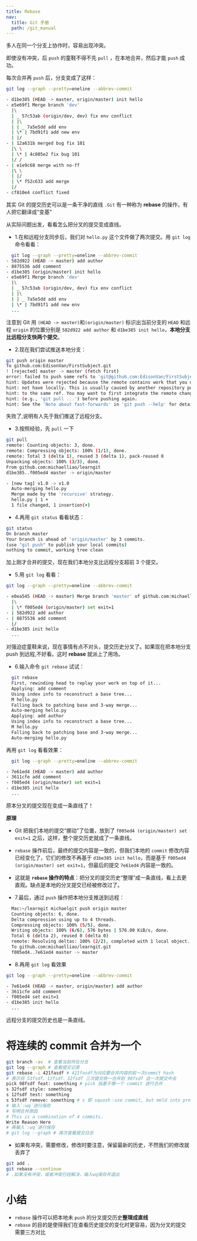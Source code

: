 ```yaml
---
title: Rebase
nav:
  title: Git 手册
  path: /git_manual
---
```


多人在同一个分支上协作时，容易出现冲突。

即使没有冲突，后 `push` 的童鞋不得不先 `pull` ，在本地合并，然后才能 `push` 成功。

每次合并再 `push` 后，分支变成了这样：

```bash
git log --graph --pretty=oneline --abbrev-commit

- d1be385 (HEAD -> master, origin/master) init hello
- e5e69f1 Merge branch 'dev'
  |\
  | _ 57c53ab (origin/dev, dev) fix env conflict
  | |\
  | | _ 7a5e5dd add env
  | \* | 7bd91f1 add new env
  | |/
- | 12a631b merged bug fix 101
  |\ \
  | \* | 4c805e2 fix bug 101
  |/ /
- | e1e9c68 merge with no-ff
  |\ \
  | |/
  | \* f52c633 add merge
  |/
- cf810e4 conflict fixed
```

其实 Git 的提交历史可以是一条干净的直线 `.Git` 有一种称为 **rebase** 的操作，有人把它翻译成“变基”

从实际问题出发，看看怎么把分叉的提交变成直线。

- 1.在和远程分支同步后，我们对 `hello.py` 这个文件做了两次提交。用 `git log` 命令看看：

```bash
  git log --graph --pretty=oneline --abbrev-commit
- 582d922 (HEAD -> master) add author
- 8875536 add comment
- d1be385 (origin/master) init hello
- e5e69f1 Merge branch 'dev'
  |\
  | _ 57c53ab (origin/dev, dev) fix env conflict
  | |\
  | | _ 7a5e5dd add env
  | \* | 7bd91f1 add new env
  ...
```

注意到 Git 用 `(HEAD -> master)`和`(origin/master)` 标识出当前分支的 `HEAD` 和远程 `origin` 的位置分别是 `582d922 add author` 和 `d1be385 init hello`，**本地分支比远程分支快两个提交**。

- 2.现在我们尝试推送本地分支：

```bash
git push origin master
To github.com:EdisonVan/FirstSubject.git
! [rejected] master -> master (fetch first)
error: failed to push some refs to 'git@github.com:EdisonVan/FirstSubject.git'
hint: Updates were rejected because the remote contains work that you do
hint: not have locally. This is usually caused by another repository pushing
hint: to the same ref. You may want to first integrate the remote changes
hint: (e.g., 'git pull ...') before pushing again.
hint: See the 'Note about fast-forwards' in 'git push --help' for details.
```

失败了,说明有人先于我们推送了远程分支。

- 3.按照经验，先 `pull` 一下

```bash
git pull
remote: Counting objects: 3, done.
remote: Compressing objects: 100% (1/1), done.
remote: Total 3 (delta 1), reused 3 (delta 1), pack-reused 0
Unpacking objects: 100% (3/3), done.
From github.com:michaelliao/learngit
d1be385..f005ed4 master -> origin/master

- [new tag] v1.0 -> v1.0
  Auto-merging hello.py
  Merge made by the 'recursive' strategy.
  hello.py | 1 +
  1 file changed, 1 insertion(+)
```

- 4.再用 `git status` 看看状态：

```bash
git status
On branch master
Your branch is ahead of 'origin/master' by 3 commits.
(use "git push" to publish your local commits)
nothing to commit, working tree clean
```

加上刚才合并的提交，现在我们本地分支比远程分支超前 3 个提交。

- 5.用 `git log` 看看：

```bash
git log --graph --pretty=oneline --abbrev-commit

- e0ea545 (HEAD -> master) Merge branch 'master' of github.com:michaelliao/learngit
  |\
  | \* f005ed4 (origin/master) set exit=1
- | 582d922 add author
- | 8875536 add comment
  |/
- d1be385 init hello
  ...
```

对强迫症童鞋来说，现在事情有点不对头，提交历史分叉了。如果现在把本地分支 push 到远程,不好看。这时 **rebase** 就派上了用场。

- 6.输入命令 `git rebase` 试试：

```bash
  git rebase
  First, rewinding head to replay your work on top of it...
  Applying: add comment
  Using index info to reconstruct a base tree...
  M hello.py
  Falling back to patching base and 3-way merge...
  Auto-merging hello.py
  Applying: add author
  Using index info to reconstruct a base tree...
  M hello.py
  Falling back to patching base and 3-way merge...
  Auto-merging hello.py

```

再用 `git log` 看看效果：

```bash
  git log --graph --pretty=oneline --abbrev-commit

- 7e61ed4 (HEAD -> master) add author
- 3611cfe add comment
- f005ed4 (origin/master) set exit=1
- d1be385 init hello
  ...
```

原本分叉的提交现在变成一条直线了！

**原理**

- Git 把我们本地的提交“挪动”了位置，放到了 `f005ed4 (origin/master) set exit=1` 之后，这样，整个提交历史就成了一条直线。
- `rebase` 操作前后，最终的提交内容是一致的，但我们本地的 `commit` 修改内容已经变化了，它们的修改不再基于 `d1be385 init hello`，而是基于 `f005ed4 (origin/master) set exit=1`，但最后的提交 `7e61ed4` 内容是一致的。
- 这就是 **`rebase` 操作的特点**：把分叉的提交历史“整理”成一条直线，看上去更直观。缺点是本地的分叉提交已经被修改过了。

- 7.最后，通过 `push` 操作把本地分支推送到远程：

```bash
  Mac:~/learngit michaelgit push origin master
  Counting objects: 6, done.
  Delta compression using up to 4 threads.
  Compressing objects: 100% (5/5), done.
  Writing objects: 100% (6/6), 576 bytes | 576.00 KiB/s, done.
  Total 6 (delta 2), reused 0 (delta 0)
  remote: Resolving deltas: 100% (2/2), completed with 1 local object.
  To github.com:michaelliao/learngit.git
  f005ed4..7e61ed4 master -> master
```

- 8.再用 `git log` 看效果

```bash
git log --graph --pretty=oneline --abbrev-commit

- 7e61ed4 (HEAD -> master, origin/master) add author
- 3611cfe add comment
- f005ed4 set exit=1
- d1be385 init hello
  ...
```

远程分支的提交历史也是一条直线。

# 将连续的 commit 合并为一个

```bash
git branch -av  # 查看当前所在分支
git log --graph # 查看提交记录
git rebase -i 421fasdf # 421fasdf为对应要合并内容的前一次commit hash
# 表示将 53fsdf、12fsdf、32fsdf 三次提交统一合并到 98fsdf 这一次提交中去
pick 98fsdf feat: something # pick 指基于哪一个 commit 进行合并
s 32fsdf style: something
s 12fsdf test: something
s 53fsdf remove: something # s 即 squash：use commit, but meld into previous commit
# 输入`:wq`进行保存
# 写明合并原因
# This is a combination of 4 commits.
Write Reason Here
# 再输入`:wq`进行保存
# git log --graph # 再次查看提交日志
```

- 如果有冲突，需要修改，修改时要注意，保留最新的历史，不然我们的修改就丢弃了

```bash
git add .
git rebase --continue
# .如果没有冲突，或者冲突已经解决，输入wq保存并退出
```

# 小结

- `rebase` 操作可以把本地未 `push` 的分叉提交历史**整理成直线**
- `rebase` 的目的是使得我们在查看历史提交的变化时更容易，因为分叉的提交需要三方对比
